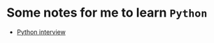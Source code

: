 # Some notes for me to learn `Python`
- [Python interview](https://taizilongxu.gitbooks.io/stackoverflow-about-python/content/1/README.html)
